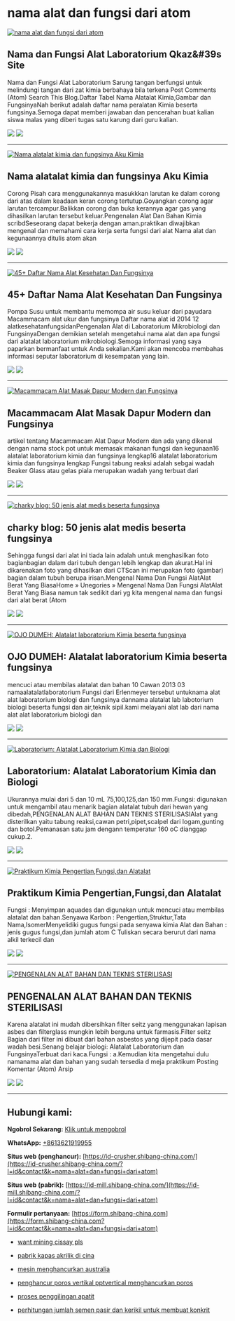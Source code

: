 # nama alat dan fungsi dari atom

<a href="https://swt.shibang-china.com/?l=id&img&k=nama+alat+dan+fungsi+dari+atom" target="_blank">![nama alat dan fungsi dari atom](http://static.shibang-china.com/all-800x300/66.jpg)</a>

## Nama dan Fungsi Alat Laboratorium Qkaz&#39s Site
Nama dan Fungsi Alat Laboratorium Sarung tangan berfungsi untuk melindungi tangan dari zat kimia berbahaya bila terkena Post Comments (Atom) Search This Blog.Daftar Tabel Nama Alatalat Kimia,Gambar dan FungsinyaNah berikut adalah daftar nama peralatan Kimia beserta fungsinya.Semoga dapat memberi jawaban dan pencerahan buat kalian siswa malas yang diberi tugas satu karung dari guru kalian.


<a href="https://whatsapp.shibangsoft.com/WhatsApp.php" target="_blank" title="WhatsApp">![](http://static.shibang-china.com/icon/whatsapp.png)</a> <a href="https://swt.shibang-china.com/?l=id&icon&k=nama+alat+dan+fungsi+dari+atom" target="_blank">![](http://static.shibang-china.com/icon/chat-id.png)</a>

---

<a href="https://swt.shibang-china.com/?l=id&img&k=nama+alat+dan+fungsi+dari+atom" target="_blank">![Nama alatalat kimia dan fungsinya Aku Kimia](http://static.shibang-china.com/all-800x300/728.jpg)</a>

## Nama alatalat kimia dan fungsinya Aku Kimia
Corong Pisah cara menggunakannya masukkkan larutan ke dalam corong dari atas dalam keadaan keran corong tertutup.Goyangkan corong agar larutan tercampur.Balikkan corong dan buka kerannya agar gas yang dihasilkan larutan tersebut keluar.Pengenalan Alat Dan Bahan Kimia scribdSeseorang dapat bekerja dengan aman.praktikan diwajibkan mengenal dan memahami cara kerja serta fungsi dari alat Nama alat dan kegunaannya ditulis atom akan


<a href="https://whatsapp.shibangsoft.com/WhatsApp.php" target="_blank" title="WhatsApp">![](http://static.shibang-china.com/icon/whatsapp.png)</a> <a href="https://swt.shibang-china.com/?l=id&icon&k=nama+alat+dan+fungsi+dari+atom" target="_blank">![](http://static.shibang-china.com/icon/chat-id.png)</a>

---

<a href="https://swt.shibang-china.com/?l=id&img&k=nama+alat+dan+fungsi+dari+atom" target="_blank">![45+ Daftar Nama Alat Kesehatan Dan Fungsinya](http://static.shibang-china.com/all-800x300/1086.jpg)</a>

## 45+ Daftar Nama Alat Kesehatan Dan Fungsinya
Pompa Susu untuk membantu memompa air susu keluar dari payudara Macammacam alat ukur dan fungsinya Daftar nama alat id 2014 12 alatkesehatanfungsidanPengenalan Alat di Laboratorium Mikrobiologi dan FungsinyaDengan demikian setelah mengetahui nama alat dan apa fungsi dari alatalat laboratorium mikrobiologi.Semoga informasi yang saya paparkan bermanfaat untuk Anda sekalian.Kami akan mencoba membahas informasi seputar laboratorium di kesempatan yang lain.


<a href="https://whatsapp.shibangsoft.com/WhatsApp.php" target="_blank" title="WhatsApp">![](http://static.shibang-china.com/icon/whatsapp.png)</a> <a href="https://swt.shibang-china.com/?l=id&icon&k=nama+alat+dan+fungsi+dari+atom" target="_blank">![](http://static.shibang-china.com/icon/chat-id.png)</a>

---

<a href="https://swt.shibang-china.com/?l=id&img&k=nama+alat+dan+fungsi+dari+atom" target="_blank">![Macammacam Alat Masak Dapur Modern dan Fungsinya](http://static.shibang-china.com/all-800x300/277.jpg)</a>

## Macammacam Alat Masak Dapur Modern dan Fungsinya
artikel tentang Macammacam Alat Dapur Modern dan ada yang dikenal dengan nama stock pot untuk memasak makanan fungsi dan kegunaan16 alatalat laboratorium kimia dan fungsinya lengkap16 alatalat laboratorium kimia dan fungsinya lengkap Fungsi tabung reaksi adalah sebgai wadah Beaker Glass atau gelas piala merupakan wadah yang terbuat dari


<a href="https://whatsapp.shibangsoft.com/WhatsApp.php" target="_blank" title="WhatsApp">![](http://static.shibang-china.com/icon/whatsapp.png)</a> <a href="https://swt.shibang-china.com/?l=id&icon&k=nama+alat+dan+fungsi+dari+atom" target="_blank">![](http://static.shibang-china.com/icon/chat-id.png)</a>

---

<a href="https://swt.shibang-china.com/?l=id&img&k=nama+alat+dan+fungsi+dari+atom" target="_blank">![charky blog: 50 jenis alat medis beserta fungsinya](http://static.shibang-china.com/all-800x300/687.jpg)</a>

## charky blog: 50 jenis alat medis beserta fungsinya
Sehingga fungsi dari alat ini tiada lain adalah untuk menghasilkan foto bagianbagian dalam dari tubuh dengan lebih lengkap dan akurat.Hal ini dikarenakan foto yang dihasilkan dari CTScan ini merupakan foto (gambar) bagian dalam tubuh berupa irisan.Mengenal Nama Dan Fungsi AlatAlat Berat Yang BiasaHome » Unegories » Mengenal Nama Dan Fungsi AlatAlat Berat Yang Biasa namun tak sedikit dari yg kita mengenal nama dan fungsi dari alat berat (Atom


<a href="https://whatsapp.shibangsoft.com/WhatsApp.php" target="_blank" title="WhatsApp">![](http://static.shibang-china.com/icon/whatsapp.png)</a> <a href="https://swt.shibang-china.com/?l=id&icon&k=nama+alat+dan+fungsi+dari+atom" target="_blank">![](http://static.shibang-china.com/icon/chat-id.png)</a>

---

<a href="https://swt.shibang-china.com/?l=id&img&k=nama+alat+dan+fungsi+dari+atom" target="_blank">![OJO DUMEH: Alatalat laboratorium Kimia beserta fungsinya](http://static.shibang-china.com/all-800x300/668.jpg)</a>

## OJO DUMEH: Alatalat laboratorium Kimia beserta fungsinya
mencuci atau membilas alatalat dan bahan 10 Cawan 2013 03 namaalatalatlaboratorium Fungsi dari Erlenmeyer tersebut untuknama alat alat laboratorium biologi dan fungsinya dannama alatalat lab labotorium biologi beserta fungsi dan air,teknik sipil.kami melayani alat lab dari nama alat alat laboratorium biologi dan


<a href="https://whatsapp.shibangsoft.com/WhatsApp.php" target="_blank" title="WhatsApp">![](http://static.shibang-china.com/icon/whatsapp.png)</a> <a href="https://swt.shibang-china.com/?l=id&icon&k=nama+alat+dan+fungsi+dari+atom" target="_blank">![](http://static.shibang-china.com/icon/chat-id.png)</a>

---

<a href="https://swt.shibang-china.com/?l=id&img&k=nama+alat+dan+fungsi+dari+atom" target="_blank">![Laboratorium: Alatalat Laboratorium Kimia dan Biologi](http://static.shibang-china.com/all-800x300/1518.jpg)</a>

## Laboratorium: Alatalat Laboratorium Kimia dan Biologi
Ukurannya mulai dari 5 dan 10 mL 75,100,125,dan 150 mm.Fungsi: digunakan untuk mengambil atau menarik bagian alatalat tubuh dari hewan yang dibedah,PENGENALAN ALAT BAHAN DAN TEKNIS STERILISASIAlat yang disterilkan yaitu tabung reaksi,cawan petri,pipet,scalpel dari logam,gunting dan botol.Pemanasan satu jam dengann temperatur 160 oC dianggap cukup.2.


<a href="https://whatsapp.shibangsoft.com/WhatsApp.php" target="_blank" title="WhatsApp">![](http://static.shibang-china.com/icon/whatsapp.png)</a> <a href="https://swt.shibang-china.com/?l=id&icon&k=nama+alat+dan+fungsi+dari+atom" target="_blank">![](http://static.shibang-china.com/icon/chat-id.png)</a>

---

<a href="https://swt.shibang-china.com/?l=id&img&k=nama+alat+dan+fungsi+dari+atom" target="_blank">![Praktikum Kimia Pengertian,Fungsi,dan Alatalat](http://static.shibang-china.com/all-800x300/363.jpg)</a>

## Praktikum Kimia Pengertian,Fungsi,dan Alatalat
Fungsi : Menyimpan aquades dan digunakan untuk mencuci atau membilas alatalat dan bahan.Senyawa Karbon : Pengertian,Struktur,Tata Nama,IsomerMenyelidiki gugus fungsi pada senyawa kimia Alat dan Bahan : jenis gugus fungsi,dan jumlah atom C Tuliskan secara berurut dari nama alkil terkecil dan


<a href="https://whatsapp.shibangsoft.com/WhatsApp.php" target="_blank" title="WhatsApp">![](http://static.shibang-china.com/icon/whatsapp.png)</a> <a href="https://swt.shibang-china.com/?l=id&icon&k=nama+alat+dan+fungsi+dari+atom" target="_blank">![](http://static.shibang-china.com/icon/chat-id.png)</a>

---

<a href="https://swt.shibang-china.com/?l=id&img&k=nama+alat+dan+fungsi+dari+atom" target="_blank">![PENGENALAN ALAT BAHAN DAN TEKNIS STERILISASI](http://static.shibang-china.com/all-800x300/430.jpg)</a>

## PENGENALAN ALAT BAHAN DAN TEKNIS STERILISASI
Karena alatalat ini mudah dibersihkan filter seitz yang menggunakan lapisan asbes dan filterglass mungkin lebih berguna untuk farmasis.Filter seitz Bagian dari filter ini dibuat dari bahan asbestos yang dijepit pada dasar wadah besi.Senang belajar biologi: Alatalat Laboratorium dan FungsinyaTerbuat dari kaca.Fungsi : a.Kemudian kita mengetahui dulu namanama alat dan bahan yang sudah tersedia d meja praktikum Posting Komentar (Atom) Arsip


<a href="https://whatsapp.shibangsoft.com/WhatsApp.php" target="_blank" title="WhatsApp">![](http://static.shibang-china.com/icon/whatsapp.png)</a> <a href="https://swt.shibang-china.com/?l=id&icon&k=nama+alat+dan+fungsi+dari+atom" target="_blank">![](http://static.shibang-china.com/icon/chat-id.png)</a>

---
## Hubungi kami:

**Ngobrol Sekarang:** [Klik untuk mengobrol](https://swt.shibang-china.com?l=id&contact&k=nama+alat+dan+fungsi+dari+atom)

**WhatsApp:**  [+8613621919955](https://whatsapp.shibangsoft.com/WhatsApp.php)

**Situs web (penghancur):** [https://id-crusher.shibang-china.com/](https://id-crusher.shibang-china.com/?l=id&contact&k=nama+alat+dan+fungsi+dari+atom)

**Situs web (pabrik):** [https://id-mill.shibang-china.com/](https://id-mill.shibang-china.com/?l=id&contact&k=nama+alat+dan+fungsi+dari+atom)

**Formulir pertanyaan:** [https://form.shibang-china.com](https://form.shibang-china.com?l=id&contact&k=nama+alat+dan+fungsi+dari+atom)

* [want mining cissay pls](../42/want%20mining%20cissay%20pls.md)

* [pabrik kapas akrilik di cina](../44/pabrik%20kapas%20akrilik%20di%20cina.md)

* [mesin menghancurkan australia](../43/mesin%20menghancurkan%20australia.md)

* [penghancur poros vertikal pptvertical menghancurkan poros](../50/penghancur%20poros%20vertikal%20pptvertical%20menghancurkan%20poros.md)

* [proses penggilingan apatit](../43/proses%20penggilingan%20apatit.md)

* [perhitungan jumlah semen pasir dan kerikil untuk membuat konkrit](../45/perhitungan%20jumlah%20semen%20pasir%20dan%20kerikil%20untuk%20membuat%20konkrit.md)
